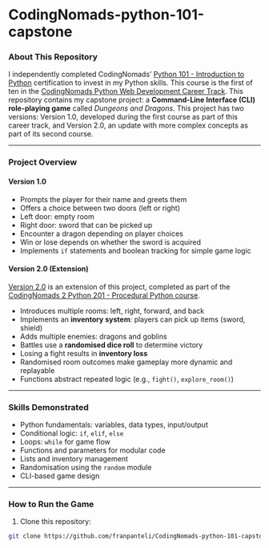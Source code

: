 # CodingNomads-python-101-capstone

### About This Repository
I independently completed CodingNomads’ [Python 101 - Introduction to Python](https://codingnomads.com/course/python-programming-101) certification to invest in my Python skills. This course is the first of ten in the [CodingNomads Python Web Development Career Track](https://codingnomads.com/career-track/python-web-development-learn-python-bootcamp). This repository contains my capstone project: a **Command-Line Interface (CLI) role-playing game** called *Dungeons and Dragons*. This project has two versions: Version 1.0, developed during the first course as part of this career track, and Version 2.0, an update with more complex concepts as part of its second course.

---

### Project Overview

#### Version 1.0
- Prompts the player for their name and greets them
- Offers a choice between two doors (left or right)
- Left door: empty room
- Right door: sword that can be picked up
- Encounter a dragon depending on player choices
- Win or lose depends on whether the sword is acquired
- Implements `if` statements and boolean tracking for simple game logic

#### Version 2.0 (Extension)
[Version 2.0](https://github.com/franpanteli/CodingNomads-python-101-capstone/blob/main/dungeons_and_dragon_game_2.0.py) is an extension of this project, completed as part of the [CodingNomads 2 Python 201 - Procedural Python course](https://codingnomads.com/course/python-programming-201).  
- Introduces multiple rooms: left, right, forward, and back
- Implements an **inventory system**: players can pick up items (sword, shield)
- Adds multiple enemies: dragons and goblins
- Battles use a **randomised dice roll** to determine victory
- Losing a fight results in **inventory loss**
- Randomised room outcomes make gameplay more dynamic and replayable
- Functions abstract repeated logic (e.g., `fight()`, `explore_room()`)

---

### Skills Demonstrated
- Python fundamentals: variables, data types, input/output
- Conditional logic: `if`, `elif`, `else`
- Loops: `while` for game flow
- Functions and parameters for modular code
- Lists and inventory management
- Randomisation using the `random` module
- CLI-based game design

---

### How to Run the Game
1. Clone this repository:
```bash
git clone https://github.com/franpanteli/CodingNomads-python-101-capstone.git


